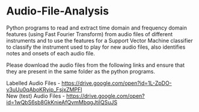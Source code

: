 # Audio-File-Analysis
Python programs to read and extract time domain and frequency domain features (using Fast Fourier Transform) from audio files of different instruments and to use the features for a Support Vector Machine classifier to classify the instrument used to play for new audio files, also identifies notes and onsets of each audio file. 

Please download the audio files from the following links and ensure that they are present in the same folder as the python programs.

Labelled Audio Files - https://drive.google.com/open?id=1L-ZpDO-v3uUu0qAboKRyip_FsjxZMPFl <br>
New (test) Audio Files - https://drive.google.com/open?id=1wQbS6sb8GkKnieAfQvmMbqgJtilQSuJS <br>

